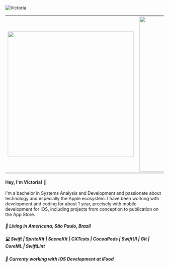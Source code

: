 
![Victoria](https://1.bp.blogspot.com/-R4l39Hwm258/X3vQOtM19jI/AAAAAAAAgaA/L94SRF3ynRAcJkB4BwQTZeMaiRBKy4xlgCNcBGAsYHQ/s16000/oie_transparent%2B%252810%2529.png)



<center>
<table>
  <tr>
      <td><img width="400px" align="left" src="https://github-readme-stats.vercel.app/api/top-langs/?username=victoriafaria&hide=html&layout=compact" /></td>
      <td><img width="495px" align="left" src="https://github-readme-stats.vercel.app/api?username=victoriafaria&theme=default" /></td>
  </tr>   
</table>
</center>

<h4 align="left">
  Hey, I'm Victoria! 👋
</h4>
<p align="left">
  I'm a bachelor in Systems Analysis and Development and passionate about technology and especially the Apple ecosystem. I have been working with development and coding for about 1 year, precisely with mobile development for iOS, including projects from conception to publication on the App Store.
</p>
<h5 align="left">
  📌  Living in <b>Americana</b>, <b>São Paulo</b>, <b>Brazil</b>  
</h5>
<h5 align="left">💻 Swift | SpriteKit | SceneKit | CXTests | CocoaPods | SwiftUI | Git | CoreML | SwiftLint </h5>

<h5 align="left">💼 Currenty working with iOS Development at iFood </h5>

<!--
**victoriafaria/victoriafaria** is a ✨ _special_ ✨ repository because its `README.md` (this file) appears on your GitHub profile.
### Hi there 👋

Here are some ideas to get you started:

- 🔭 I’m currently working on ...
- 🌱 I’m currently learning ...
- 👯 I’m looking to collaborate on ...
- 🤔 I’m looking for help with ...
- 💬 Ask me about ...
- 📫 How to reach me: ...
- 😄 Pronouns: ...
- ⚡ Fun fact: ...
-->
